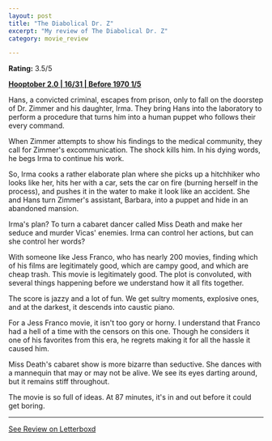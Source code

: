 ```yaml
---
layout: post
title: "The Diabolical Dr. Z"
excerpt: "My review of The Diabolical Dr. Z"
category: movie_review

---
```


**Rating:** 3.5/5

<b><a href="https://boxd.it/pRPis/detail">Hooptober 2.0 | 16/31 | Before 1970 1/5</a></b>

Hans, a convicted criminal, escapes from prison, only to fall on the doorstep of Dr. Zimmer and his daughter, Irma. They bring Hans into the laboratory to perform a procedure that turns him into a human puppet who follows their every command.

When Zimmer attempts to show his findings to the medical community, they call for Zimmer's excommunication. The shock kills him. In his dying words, he begs Irma to continue his work.

So, Irma cooks a rather elaborate plan where she picks up a hitchhiker who looks like her, hits her with a car, sets the car on fire (burning herself in the process), and pushes it in the water to make it look like an accident. She and Hans turn Zimmer's assistant, Barbara, into a puppet and hide in an abandoned mansion.

Irma's plan? To turn a cabaret dancer called Miss Death and make her seduce and murder Vicas' enemies. Irma can control her actions, but can she control her words?

With someone like Jess Franco, who has nearly 200 movies, finding which of his films are legitimately good, which are campy good, and which are cheap trash. This movie is legitimately good. The plot is convoluted, with several things happening before we understand how it all fits together.

The score is jazzy and a lot of fun. We get sultry moments, explosive ones, and at the darkest, it descends into caustic piano.

For a Jess Franco movie, it isn't too gory or horny. I understand that Franco had a hell of a time with the censors on this one. Though he considers it one of his favorites from this era, he regrets making it for all the hassle it caused him.

Miss Death's cabaret show is more bizarre than seductive. She dances with a mannequin that may or may not be alive. We see its eyes darting around, but it remains stiff throughout.

The movie is so full of ideas. At 87 minutes, it's in and out before it could get boring.

<hr>

[See Review on Letterboxd](https://boxd.it/6Tu7VB)
